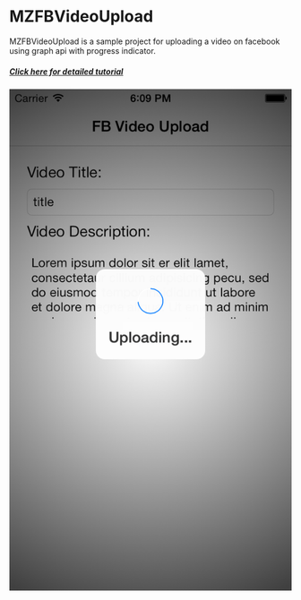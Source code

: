 MZFBVideoUpload
===============

MZFBVideoUpload is a sample project for uploading a video on facebook using graph api with progress indicator.
<h5><a href="http://ideamakerz.com/mzeeshanid/how-to-upload-video-on-facebook-using-graph-api-with-progress-indicator/">Click here for detailed tutorial</a> </h5>

![alt tag](https://github.com/mzeeshanid/MZFBVideoUpload/blob/master/iOS%20Simulator%20Screen%20shot%20Mar%2029%2C%202014%206.09.07%20PM.png)
